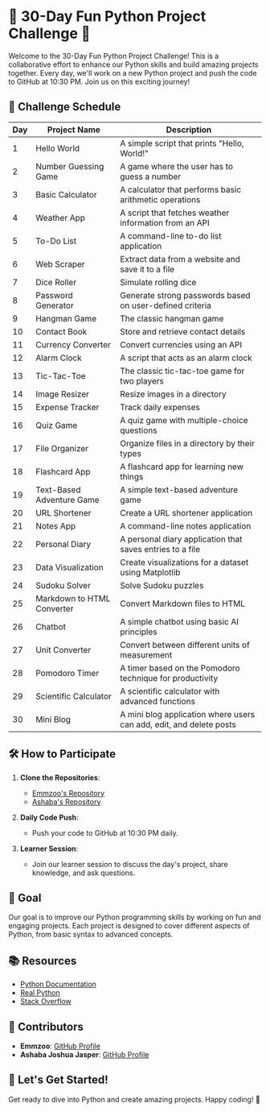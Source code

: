 # 🎉 30-Day Fun Python Project Challenge 🚀

Welcome to the 30-Day Fun Python Project Challenge! This is a collaborative effort to enhance our Python skills and build amazing projects together. Every day, we'll work on a new Python project and push the code to GitHub at 10:30 PM. Join us on this exciting journey!

## 📅 Challenge Schedule

| Day | Project Name               | Description                                              |
|-----|----------------------------|----------------------------------------------------------|
| 1   | Hello World                | A simple script that prints "Hello, World!"              |
| 2   | Number Guessing Game       | A game where the user has to guess a number              |
| 3   | Basic Calculator           | A calculator that performs basic arithmetic operations   |
| 4   | Weather App                | A script that fetches weather information from an API    |
| 5   | To-Do List                 | A command-line to-do list application                    |
| 6   | Web Scraper                | Extract data from a website and save it to a file        |
| 7   | Dice Roller                | Simulate rolling dice                                    |
| 8   | Password Generator         | Generate strong passwords based on user-defined criteria |
| 9   | Hangman Game               | The classic hangman game                                 |
| 10  | Contact Book               | Store and retrieve contact details                       |
| 11  | Currency Converter         | Convert currencies using an API                          |
| 12  | Alarm Clock                | A script that acts as an alarm clock                     |
| 13  | Tic-Tac-Toe                | The classic tic-tac-toe game for two players             |
| 14  | Image Resizer              | Resize images in a directory                             |
| 15  | Expense Tracker            | Track daily expenses                                     |
| 16  | Quiz Game                  | A quiz game with multiple-choice questions               |
| 17  | File Organizer             | Organize files in a directory by their types             |
| 18  | Flashcard App              | A flashcard app for learning new things                  |
| 19  | Text-Based Adventure Game  | A simple text-based adventure game                       |
| 20  | URL Shortener              | Create a URL shortener application                       |
| 21  | Notes App                  | A command-line notes application                         |
| 22  | Personal Diary             | A personal diary application that saves entries to a file|
| 23  | Data Visualization         | Create visualizations for a dataset using Matplotlib     |
| 24  | Sudoku Solver              | Solve Sudoku puzzles                                     |
| 25  | Markdown to HTML Converter | Convert Markdown files to HTML                           |
| 26  | Chatbot                    | A simple chatbot using basic AI principles               |
| 27  | Unit Converter             | Convert between different units of measurement           |
| 28  | Pomodoro Timer             | A timer based on the Pomodoro technique for productivity |
| 29  | Scientific Calculator      | A scientific calculator with advanced functions          |
| 30  | Mini Blog                  | A mini blog application where users can add, edit, and delete posts |

## 🛠️ How to Participate

1. **Clone the Repositories**:
   - [Emmzoo's Repository](https://github.com/Emmzoo6041)
   - [Ashaba's Repository](https://github.com/AshabaJasper)

2. **Daily Code Push**:
   - Push your code to GitHub at 10:30 PM daily.

3. **Learner Session**:
   - Join our learner session to discuss the day's project, share knowledge, and ask questions.

## 🎯 Goal

Our goal is to improve our Python programming skills by working on fun and engaging projects. Each project is designed to cover different aspects of Python, from basic syntax to advanced concepts.

## 📚 Resources

- [Python Documentation](https://docs.python.org/3/)
- [Real Python](https://realpython.com/)
- [Stack Overflow](https://stackoverflow.com/)

## 🤝 Contributors

- **Emmzoo**: [GitHub Profile](https://github.com/Emmzoo6041)
- **Ashaba Joshua Jasper**: [GitHub Profile](https://github.com/AshabaJasper)

## 🚀 Let's Get Started!

Get ready to dive into Python and create amazing projects. Happy coding! 🎉

